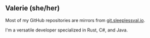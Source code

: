 
## Valerie (she/her)

Most of my GitHub repositories are mirrors from [git.sleeplessval.io](https://git.sleeplessval.io/valerie/).

I'm a versatile developer specialized in Rust, C#, and Java.
